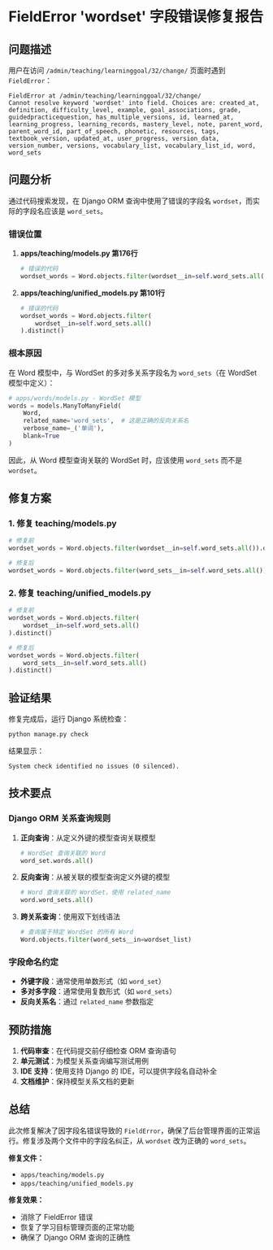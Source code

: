 # FieldError 'wordset' 字段错误修复报告

## 问题描述

用户在访问 `/admin/teaching/learninggoal/32/change/` 页面时遇到 `FieldError`：

```
FieldError at /admin/teaching/learninggoal/32/change/
Cannot resolve keyword 'wordset' into field. Choices are: created_at, definition, difficulty_level, example, goal_associations, grade, guidedpracticequestion, has_multiple_versions, id, learned_at, learning_progress, learning_records, mastery_level, note, parent_word, parent_word_id, part_of_speech, phonetic, resources, tags, textbook_version, updated_at, user_progress, version_data, version_number, versions, vocabulary_list, vocabulary_list_id, word, word_sets
```

## 问题分析

通过代码搜索发现，在 Django ORM 查询中使用了错误的字段名 `wordset`，而实际的字段名应该是 `word_sets`。

### 错误位置

1. **apps/teaching/models.py 第176行**
   ```python
   # 错误的代码
   wordset_words = Word.objects.filter(wordset__in=self.word_sets.all()).distinct()
   ```

2. **apps/teaching/unified_models.py 第101行**
   ```python
   # 错误的代码
   wordset_words = Word.objects.filter(
       wordset__in=self.word_sets.all()
   ).distinct()
   ```

### 根本原因

在 Word 模型中，与 WordSet 的多对多关系字段名为 `word_sets`（在 WordSet 模型中定义）：

```python
# apps/words/models.py - WordSet 模型
words = models.ManyToManyField(
    Word,
    related_name='word_sets',  # 这是正确的反向关系名
    verbose_name=_('单词'),
    blank=True
)
```

因此，从 Word 模型查询关联的 WordSet 时，应该使用 `word_sets` 而不是 `wordset`。

## 修复方案

### 1. 修复 teaching/models.py

```python
# 修复前
wordset_words = Word.objects.filter(wordset__in=self.word_sets.all()).distinct()

# 修复后
wordset_words = Word.objects.filter(word_sets__in=self.word_sets.all()).distinct()
```

### 2. 修复 teaching/unified_models.py

```python
# 修复前
wordset_words = Word.objects.filter(
    wordset__in=self.word_sets.all()
).distinct()

# 修复后
wordset_words = Word.objects.filter(
    word_sets__in=self.word_sets.all()
).distinct()
```

## 验证结果

修复完成后，运行 Django 系统检查：

```bash
python manage.py check
```

结果显示：
```
System check identified no issues (0 silenced).
```

## 技术要点

### Django ORM 关系查询规则

1. **正向查询**：从定义外键的模型查询关联模型
   ```python
   # WordSet 查询关联的 Word
   word_set.words.all()
   ```

2. **反向查询**：从被关联的模型查询定义外键的模型
   ```python
   # Word 查询关联的 WordSet，使用 related_name
   word.word_sets.all()
   ```

3. **跨关系查询**：使用双下划线语法
   ```python
   # 查询属于特定 WordSet 的所有 Word
   Word.objects.filter(word_sets__in=wordset_list)
   ```

### 字段命名约定

- **外键字段**：通常使用单数形式（如 `word_set`）
- **多对多字段**：通常使用复数形式（如 `word_sets`）
- **反向关系名**：通过 `related_name` 参数指定

## 预防措施

1. **代码审查**：在代码提交前仔细检查 ORM 查询语句
2. **单元测试**：为模型关系查询编写测试用例
3. **IDE 支持**：使用支持 Django 的 IDE，可以提供字段名自动补全
4. **文档维护**：保持模型关系文档的更新

## 总结

此次修复解决了因字段名错误导致的 `FieldError`，确保了后台管理界面的正常运行。修复涉及两个文件中的字段名纠正，从 `wordset` 改为正确的 `word_sets`。

**修复文件：**
- `apps/teaching/models.py`
- `apps/teaching/unified_models.py`

**修复效果：**
- 消除了 FieldError 错误
- 恢复了学习目标管理页面的正常功能
- 确保了 Django ORM 查询的正确性